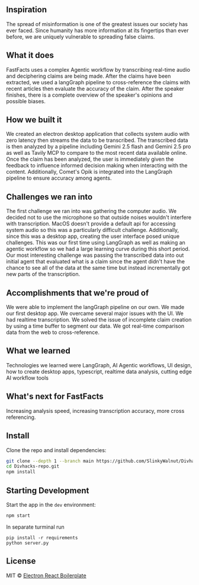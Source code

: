 ## Inspiration
The spread of misinformation is one of the greatest issues our society has ever faced. Since humanity has more information at its fingertips than ever before, we are uniquely vulnerable to spreading false claims.
## What it does
FastFacts uses a complex Agentic workflow by transcribing real-time audio and deciphering claims are being made. After the claims have been extracted, we used a langGraph pipeline to cross-reference the claims with recent articles then evaluate the accuracy of the claim. After the speaker finishes, there is a complete overview of the speaker's opinions and possible biases.
## How we built it
We created an electron desktop application that collects system audio with zero latency then streams the data to be transcribed. The transcribed data is then analyzed by a pipeline including Gemini 2.5 flash and Gemini 2.5 pro as well as Tavily MCP to compare to the most recent data available online. Once the claim has been analyzed, the user is immediately given the feedback to influence informed decision making when interacting with the content. Additionally, Comet's Opik is integrated into the LangGraph pipeline to ensure accuracy among agents.
## Challenges we ran into
The first challenge we ran into was gathering the computer audio. We decided not to use the microphone so that outside noises wouldn't interfere with transcription. MacOS doesn't provide a default api for accessing system audio so this was a particularly difficult challenge. Additionally, since this was a desktop app, creating the user interface posed unique challenges. This was our first time using LangGraph as well as making an agentic workflow so we had a large learning curve during this short period. Our most interesting challenge was passing the transcribed data into out initial agent that evaluated what is a claim since the agent didn't have the chance to see all of the data at the same time but instead incrementally got new parts of the transcription.
## Accomplishments that we're proud of
We were able to implement the langGraph pipeline on our own. We made our first desktop app. We overcame several major issues with the UI. We had realtime transcription. We solved the issue of incomplete claim creation by using a time buffer to segment our data. We got real-time comparison data from the web to cross-reference.
## What we learned
Technologies we learned were LangGraph, AI Agentic workflows, UI design, how to create desktop apps, typescript, realtime data analysis, cutting edge AI workflow tools
## What's next for FastFacts
Increasing analysis speed, increasing transcription accuracy, more cross referencing.

## Install

Clone the repo and install dependencies:

```bash
git clone --depth 1 --branch main https://github.com/SlinkyWalnut/Divhacks-repo.git
cd Divhacks-repo.git
npm install
```

## Starting Development

Start the app in the `dev` environment:

```bash
npm start
```

In separate turminal run

```cd agent
pip install -r requirements
python server.py
```



## License

MIT © [Electron React Boilerplate](https://github.com/electron-react-boilerplate)

[github-actions-status]: https://github.com/electron-react-boilerplate/electron-react-boilerplate/workflows/Test/badge.svg
[github-actions-url]: https://github.com/electron-react-boilerplate/electron-react-boilerplate/actions
[github-tag-image]: https://img.shields.io/github/tag/electron-react-boilerplate/electron-react-boilerplate.svg?label=version
[github-tag-url]: https://github.com/electron-react-boilerplate/electron-react-boilerplate/releases/latest
[stackoverflow-img]: https://img.shields.io/badge/stackoverflow-electron_react_boilerplate-blue.svg
[stackoverflow-url]: https://stackoverflow.com/questions/tagged/electron-react-boilerplate
